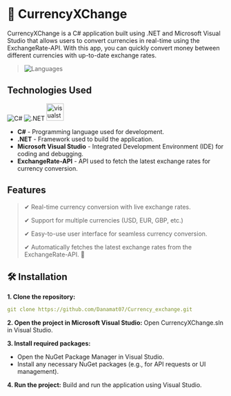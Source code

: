 # 💱 CurrencyXChange
CurrencyXChange is a C# application built using .NET and Microsoft Visual Studio that allows users to convert currencies in real-time using the ExchangeRate-API. With this app, you can quickly convert money between different currencies with up-to-date exchange rates.
>![Languages](https://img.shields.io/badge/Languages-C%23-blue)

## Technologies Used
![C#](https://img.shields.io/badge/C%23-239120?style=for-the-badge&logo=c-sharp&logoColor=white)
![.NET](https://img.shields.io/badge/.NET-512BD4?style=for-the-badge&logo=.net&logoColor=white)
<img src="https://cdn.jsdelivr.net/gh/devicons/devicon/icons/visualstudio/visualstudio-plain.svg" height="40" alt="visualstudio logo"  />
  - **C#** - Programming language used for development.
  - **.NET** - Framework used to build the application.
  - **Microsoft Visual Studio** - Integrated Development Environment (IDE) for coding and debugging.
  - **ExchangeRate-API** - API used to fetch the latest exchange rates for currency conversion.

## Features
  > ✔ Real-time currency conversion with live exchange rates.
> 
  > ✔ Support for multiple currencies (USD, EUR, GBP, etc.)
> 
  > ✔ Easy-to-use user interface for seamless currency conversion.
> 
  > ✔ Automatically fetches the latest exchange rates from the ExchangeRate-API. 📡

## 🛠️ Installation
  **1. Clone the repository:**
```yaml
git clone https://github.com/Danamat07/Currency_exchange.git
```
  **2. Open the project in Microsoft Visual Studio:** Open CurrencyXChange.sln in Visual Studio.
  
  **3. Install required packages:** 
  - Open the NuGet Package Manager in Visual Studio.
  - Install any necessary NuGet packages (e.g., for API requests or UI management).

  **4. Run the project:** Build and run the application using Visual Studio.
